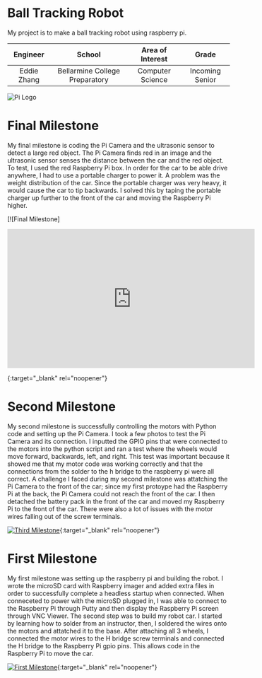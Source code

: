﻿# Ball Tracking Robot
My project is to make a ball tracking robot using raspberry pi.

| **Engineer** | **School** | **Area of Interest** | **Grade** |
|:--:|:--:|:--:|:--:|
| Eddie Zhang | Bellarmine College Preparatory | Computer Science | Incoming Senior

![Pi Logo](https://techround.co.uk/wp-content/uploads/2020/04/Pi-logo.jpeg)
  
# Final Milestone
My final milestone is coding the Pi Camera and the ultrasonic sensor to detect a large red object. The Pi Camera finds red in an image and the ultrasonic sensor senses the distance between the car and the red object. To test, I used the red Raspberry Pi box. In order for the car to be able drive anywhere, I had to use a portable charger to power it. A problem was the weight distribution of the car. Since the portable charger was very heavy, it would cause the car to tip backwards. I solved this by taping the portable charger up further to the front of the car and moving the Raspberry Pi higher. 

[![Final Milestone]

<iframe
        width="560" height="315" src="https://www.youtube.com/embed/PCrpEMkrxeg" title="YouTube video player" frameborder="0" allow="accelerometer; autoplay; clipboard-write; encrypted-media; gyroscope; picture-in-picture" allowfullscreen>
</iframe>

{:target="_blank" rel="noopener"}

# Second Milestone
My second milestone is successfully controlling the motors with Python code and setting up the Pi Camera. I took a few photos to test the Pi Camera and its connection. I inputted the GPIO pins that were connected to the motors into the python script and ran a test where the wheels would move forward, backwards, left, and right. This test was important because it showed me that my motor code was working correctly and that the connections from the solder to the h bridge to the raspberry pi were all correct. A challenge I faced during my second milestone was attatching the Pi Camera to the front of the car; since my first protoype had the Raspberry Pi at the back, the Pi Camera could not reach the front of the car. I then detached the battery pack in the front of the car and moved my Raspberry Pi to the front of the car. There were also a lot of issues with the motor wires falling out of the screw terminals.


[![Third Milestone](https://res.cloudinary.com/marcomontalbano/image/upload/v1612574014/video_to_markdown/images/youtube--y3VAmNlER5Y-c05b58ac6eb4c4700831b2b3070cd403.jpg)](https://www.youtube.com/watch?v=y3VAmNlER5Y&feature=emb_logo "Second Milestone"){:target="_blank" rel="noopener"}
# First Milestone
  
My first milestone was setting up the raspberry pi and building the robot. I wrote the microSD card with Raspberry imager and added extra files in order to successfully complete a headless startup when connected. When conneceted to power with the microSD plugged in, I was able to connect to the Raspberry Pi through Putty and then display the Raspberry Pi screen through VNC Viewer. The second step was to build my robot car. I started by learning how to solder from an instructor, then, I soldered the wires onto the motors and attatched it to the base. After attaching all 3 wheels, I connected the motor wires to the H bridge screw terminals and connected the H bridge to the Raspberry Pi gpio pins. This allows code in the Raspberry Pi to move the car. 


[![First Milestone](https://res.cloudinary.com/marcomontalbano/image/upload/v1612574117/video_to_markdown/images/youtube--CaCazFBhYKs-c05b58ac6eb4c4700831b2b3070cd403.jpg)](https://www.youtube.com/watch?v=CaCazFBhYKs "First Milestone"){:target="_blank" rel="noopener"}

